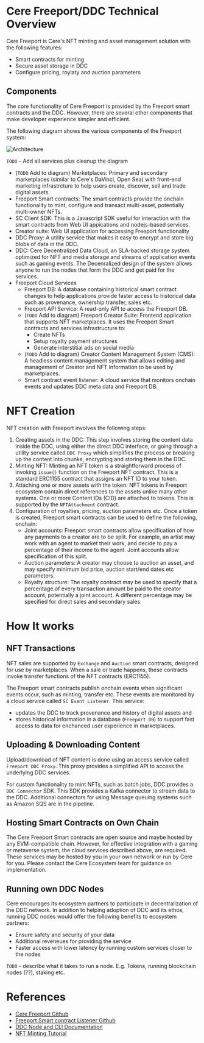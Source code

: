 # Cere Freeport/DDC Technical Overview

Cere Freeport is Cere's NFT minting and asset management solution with the following features:

-   Smart contracts for minting
-   Secure asset storage in DDC
-   Configure pricing, roylaty and auction parameters

## Components

The core functionality of Cere Freeport is provided by the Freeport smart contracts and the DDC. However, there are several other components that make developer experience simpler and efficient.

The following diagram shows the various components of the Freeport system:

![Architecture](architecture.jpg)

`TODO` - Add all services plus cleanup the diagram

-   (`TODO` Add to diagram) Marketplaces: Primary and secondary marketplaces (similar to Cere's DaVinci, Open Sea) with front-end marketing infrastrcture to help users create, discover, sell and trade digital assets.
-   Freeport Smart contracts: The smart contracts provide the onchain functionality to mint, configure and transact multi-asset, potentially multi-owner NFTs. 
-   SC Client SDK: This is a Javascript SDK useful for interaction with the smart contracts from Web UI appications and nodejs-based services.
-   Creator suite: Web UI application for accessing Freeport functionality
-   DDC Proxy: A utility service that makes it easy to encrypt and store big blobs of data in the DDC.
-   DDC: Cere Decentralized Data Cloud, an SLA-backed storage system optimized for NFT and media storage and streams of application events such as gaming events.  The Decenralized design of the system allows anyone to run the nodes that form the DDC and get paid for the services.
-   Freeport Cloud Services
    -   Freeport DB: A database containing historical smart contract changes to help applications provide faster access to historical data such as provenance, ownership transfer, sales etc.
    -   Freeport API Service: A read-only API to access the Freeport DB.
    -   (`TODO` Add to diagram) Freeport Creator Suite: Frontend application that supports NFT marketplaces. It uses the Freeport Smart contracts and services infrastructure to:
        - Create NFTs
        - Setup royalty payment structures
        - Generate interstitial ads on social media
    -   (`TODO` Add to diagram) Creator Content Management System (CMS): A headless content management system that allows editing and management of 
        Creator and NFT information to be used by marketplaces.
    -   Smart contract event listener: A cloud service that monitors onchain events and updates DDC meta data and Freeport DB.


# NFT Creation

NFT creation with Freeport involves the following steps:

1. Creating assets in the DDC: This step involves storing the content data inside the DDC, 
   using either the direct DDC interface, or going through a utility service called `DDC Proxy` 
   which simplifies the process or breaking up the content into chunks, encrypting and storing them in the DDC.
2. Minting NFT: Minting an NFT token is a straightforward process of invoking `issue()` function 
   on the Freeport NFT contract. This is a standard ERC1155 contract that assigns an NFT ID to your token.
3. Attaching one or more assets with the token: NFT tokens in Freeport ecosystem 
   contain direct references to the assets unlike many other systems. One or more Content IDs (CID) 
   are attached to tokens. This is supported by the `NFTAttachment` contract.
4. Configuration of royalties, pricing, auction parameters etc.  Once a token is created, Freeport smart 
   contracts can be used to define the following, onchain:
   - Joint accounts: Freeport smart contracts allow specification of how any payments to a creator are to be split. 
     For example, an artist may work with an agent to market their work, and decide to pay a percentage 
     of their income to the agent. Joint accounts allow specification of this split.
   - Auction parameters: A creator may choose to auction an asset, and may specify minimum bid
     price, auction start/end dates etc parameters.
   - Royalty structure: The royalty contract may be used to specify that a percentage of every transaction 
     amount be paid to the creator account, potentially a joint account.  A different percentage may be specified 
     for direct sales and secondary sales.

# How It works

## NFT Transactions

NFT sales are supported by `Exchange` and `Auction` smart contracts, designed for use by marketplaces. When a sale or trade happens, 
these contracts invoke transfer functions of the NFT contracts (ERC1155).

The Freeport smart contracts publish onchain events when significant events occur, such as minting, transfer etc. 
These events are monitored by a cloud service called `SC Event Listener`. This service:
  - updates the DDC to track provenance and history of digital assets and
  - stores historical information in a database (`Freeport DB`) to support fast access 
    to data for enchanced user experience in marketplaces.

## Uploading & Downloading Content

Upload/download of NFT content is done using an access service called 
`Freeport DDC Proxy`. This proxy provides a simplified API to access 
the underlying DDC services. 

For custom functionality to mint NFTs, such as batch jobs, DDC provides a
`DDC Connector` SDK. This SDK provides a Kafka connector to stream data to
the DDC. Additional connectors for using Message queuing systems such as 
Amazon SQS are in the pipeline.

## Hosting Smart Contracts on Own Chain

The Cere Freeport Smart contracts are open source and maybe hosted by any 
EVM-compatible chain. However, for effective integration with a gaming or 
metaverse system, the cloud services described above, are required. These 
services may be hosted by you in your own network or run by Cere for you. 
Please contact the Cere Ecosystem team 
for guidance on implementation.

## Running own DDC Nodes

Cere encourages its ecosystem partners to participate in decentralization of 
the DDC network. In addition to helping adoption of DDC and its ethos, running 
DDC nodes would offer the following benefits to ecosystem partners:

  - Ensure safety and security of your data
  - Additional reveneues for providing the service
  - Faster access with lower latency by running custom services closer to the nodes

`TODO` - describe what it takes to run a node. E.g. Tokens, running blockchain nodes (??), staking etc.

# References

  - [Cere Freeport Github](https://github.com/Cerebellum-Network/Cere-Freeport)
  - [Freeport Smart contract Listener Github](https://github.com/Cerebellum-Network/freeport-sc-event-listener)
  - [DDC Node and CLI Documentation](https://cere-network.gitbook.io/cere-network/)
  - [NFT Minting Tutorial](https://github.com/Cerebellum-Network/freeport-nft-minter-tutorial)
